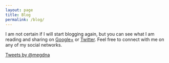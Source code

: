 ```yaml
---
layout: page
title: Blog
permalink: /blog/
---
```


I am not certain if I will start blogging again, but you can see what I am reading and sharing on <a href="https://plus.google.com/+Megan8/posts" target="_blank">Google+</a> or <a href="https://twitter.com/megdna" target="_blank">Twitter</a>.  Feel free to connect with me on any of my social networks.

<a class="twitter-timeline" data-dnt="true" href="https://twitter.com/megdna" data-widget-id="662655137362628609" target="_blank">Tweets by @megdna</a>
<script>!function(d,s,id){var js,fjs=d.getElementsByTagName(s)[0],p=/^http:/.test(d.location)?'http':'https';if(!d.getElementById(id)){js=d.createElement(s);js.id=id;js.src=p+"://platform.twitter.com/widgets.js";fjs.parentNode.insertBefore(js,fjs);}}(document,"script","twitter-wjs");</script>
